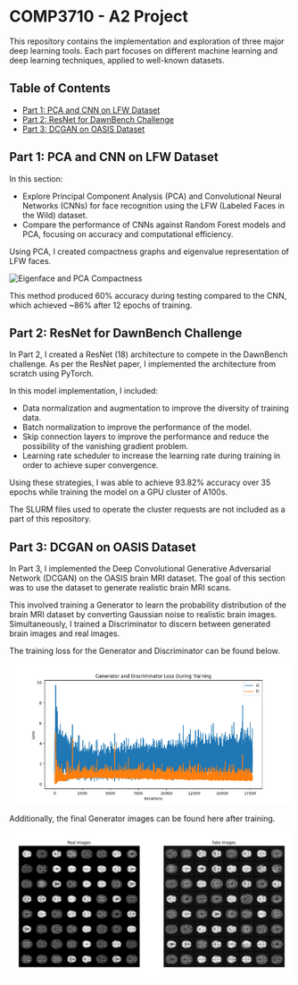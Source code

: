 # COMP3710 - A2 Project

This repository contains the implementation and exploration of three major deep learning tools. Each part focuses on different machine learning and deep learning techniques, applied to well-known datasets.

## Table of Contents
- [Part 1: PCA and CNN on LFW Dataset](#part-1-pca-and-cnn-on-lfw-dataset)
- [Part 2: ResNet for DawnBench Challenge](#part-2-resnet-for-dawnbench-challenge)
- [Part 3: DCGAN on OASIS Dataset](#part-3-dcgan-on-oasis-dataset)

## Part 1: PCA and CNN on LFW Dataset

In this section:
- Explore Principal Component Analysis (PCA) and Convolutional Neural Networks (CNNs) for face recognition using the LFW (Labeled Faces in the Wild) dataset.
- Compare the performance of CNNs against Random Forest models and PCA, focusing on accuracy and computational efficiency.

Using PCA, I created compactness graphs and eigenvalue representation of LFW faces.

![Eigenface and PCA Compactness](eigenfaceplot.png)

This method produced 60% accuracy during testing compared to the CNN, which achieved ~86% after 12 epochs of training.

## Part 2: ResNet for DawnBench Challenge

In Part 2, I created a ResNet (18) architecture to compete in the DawnBench challenge. As per the ResNet paper, I implemented the architecture from scratch using PyTorch.

In this model implementation, I included: 
- Data normalization and augmentation to improve the diversity of training data.
- Batch normalization to improve the performance of the model.
- Skip connection layers to improve the performance and reduce the possibility of the vanishing gradient problem.
- Learning rate scheduler to increase the learning rate during training in order to achieve super convergence.

Using these strategies, I was able to achieve 93.82% accuracy over 35 epochs while training the model on a GPU cluster of A100s.

The SLURM files used to operate the cluster requests are not included as a part of this repository.

## Part 3: DCGAN on OASIS Dataset

In Part 3, I implemented the Deep Convolutional Generative Adversarial Network (DCGAN) on the OASIS brain MRI dataset. The goal of this section was to use the dataset to generate realistic brain MRI scans.

This involved training a Generator to learn the probability distribution of the brain MRI dataset by converting Gaussian noise to realistic brain images. Simultaneously, I trained a Discriminator to discern between generated brain images and real images.

The training loss for the Generator and Discriminator can be found below.

![Training Loss of Generator and Discriminator](Part%203/training_loss_plot.png)

Additionally, the final Generator images can be found here after training.

![Fake Real Images](fake-real.png)
